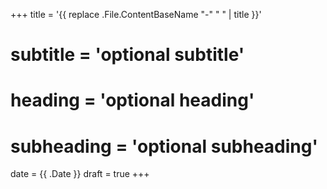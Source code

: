+++
title = '{{ replace .File.ContentBaseName "-" " " | title }}'
# subtitle = 'optional subtitle'
# heading = 'optional heading'
# subheading = 'optional subheading'
date = {{ .Date }}
draft = true
+++
